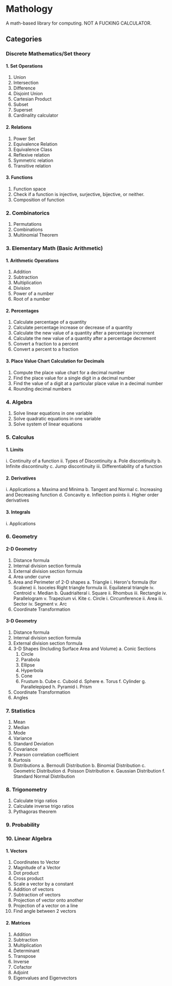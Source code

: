 # Mathology
A math-based library for computing. NOT A FUCKING CALCULATOR.

## Categories

### Discrete Mathematics/Set theory
#### 1. Set Operations
  1. Union
  2. Intersection
  3. Difference
  4. Disjoint Union
  5. Cartesian Product
  6. Subset
  7. Superset
  8. Cardinality calculator
#### 2. Relations
  1. Power Set
  2. Equivalence Relation
  3. Equivalence Class
  4. Reflexive relation
  5. Symmetric relation
  6. Transitive relation
#### 3. Functions
  1. Function space
  2. Check if a function is injective, surjective, bijective, or neither.
  3. Composition of function

### 2. Combinatorics
1. Permutations
2. Combinations
3. Multinomial Theorem

###	3. Elementary Math (Basic Arithmetic)
#### 1. Arithmetic Operations
  1. Addition
  2. Subtraction
  3. Multiplication
  4. Division
  5. Power of a number
  6. Root of a number
#### 2. Percentages
  1. Calculate percentage of a quantity
  2. Calculate percentage increase or decrease of a quantity
  3. Calculate the new value of a quantity after a percentage increment
  4. Calculate the new value of a quantity after a percentage decrement
  5. Convert a fraction to a percent
  6. Convert a percent to a fraction
#### 3. Place Value Chart Calculation for Decimals
  1. Compute the place value chart for a decimal number
  2. Find the place value for a single digit in a decimal number
  3. Find the value of a digit at a particular place value in a decimal number
  4. Rounding decimal numbers

### 4. Algebra
1. Solve linear equations in one variable
2. Solve quadratic equations in one variable
3. Solve system of linear equations

###	5. Calculus
#### 1. Limits
   i. Continuity of a function
   ii. Types of Discontinuity
    a. Pole discontinuity
    b. Infinite discontinuity
    c. Jump discontinuity
   iii. Differentiability of a function
#### 2. Derivatives
   i. Applications
    a. Maxima and Minima
    b. Tangent and Normal
    c. Increasing and Decreasing function
    d. Concavity
    e. Inflection points
   ii. Higher order derivatives
#### 3. Integrals
  i. Applications

###	6. Geometry
#### 2-D Geometry
  1. Distance formula
  2. Internal division section formula
  3. External division section formula
  4. Area under curve
  5. Area and Perimeter of 2-D shapes
    a. Triangle
     i. Heron's formula (for Scalene)
     ii. Isoceles Right triangle formula
     iii. Equilateral triangle
     iv. Centroid
     v. Median
    b. Quadrialteral
      i. Square
      ii. Rhombus
      iii. Rectangle
      iv. Parallelogram
      v. Trapezium
      vi. Kite
    c. Circle
      i. Circumference
      ii. Area
      iii. Sector
      iv. Segment
      v. Arc
  6. Coordinate Transformation
#### 3-D Geometry
  1. Distance formula
  2. Internal division section formula
  3. External division section formula
  4. 3-D Shapes (Including Surface Area and Volume)
    a. Conic Sections
      1. Circle
      2. Parabola
      3. Ellipse
      4. Hyperbola
      5. Cone
      6. Frustum
    b. Cube
    c. Cuboid
    d. Sphere
    e. Torus
    f. Cylinder
    g. Parallelepiped
    h. Pyramid
    i. Prism
   5. Coordinate Transformation
   6. Angles
   
    
### 7. Statistics
1. Mean
2. Median
3. Mode
4. Variance
5. Standard Deviation
6. Covariance
7. Pearson correlation coefficient
8. Kurtosis
9. Distributions
  a. Bernoulli Distribution
  b. Binomial Distribution
  c. Geometric Distribution
  d. Poisson Distribution
  e. Gaussian Distribution
  f. Standard Normal Distribution

###	8. Trigonometry
1. Calculate trigo ratios
2. Calculate inverse trigo ratios
3. Pythagoras theorem

###	9. Probability

###	10. Linear Algebra
#### 1. Vectors
  1. Coordinates to Vector
  2. Magnitude of a Vector
  3. Dot product
  4. Cross product
  5. Scale a vector by a constant
  6. Addition of vectors
  7. Subtraction of vectors
  8. Projection of vector onto another
  9. Projection of a vector on a line
  10. Find angle between 2 vectors
#### 2. Matrices
  1. Addition
  2. Subtraction
  3. Multiplication
  4. Determinant
  5. Transpose
  6. Inverse
  7. Cofactor
  8. Adjoint
  9. Eigenvalues and Eigenvectors
